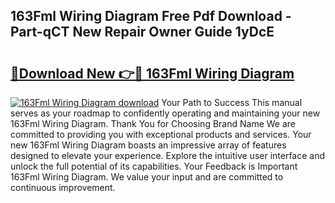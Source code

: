 ## 163Fml Wiring Diagram Free Pdf Download - Part-qCT New Repair Owner Guide 1yDcE

# <h2><a href="http://dfq2s3v.blite.top/?on=163Fml+Wiring+Diagram">🔗Download New 👉🔴 163Fml Wiring Diagram</a></h2>

[![163Fml Wiring Diagram download](https://i.imgur.com/lujVjoI.png)](http://dfq2s3v.blite.top/?on=163Fml+Wiring+Diagram)
Your Path to Success This manual serves as your roadmap to confidently operating and maintaining your new 163Fml Wiring Diagram. Thank You for Choosing Brand Name We are committed to providing you with exceptional products and services. Your new 163Fml Wiring Diagram boasts an impressive array of features designed to elevate your experience. Explore the intuitive user interface and unlock the full potential of its capabilities. Your Feedback is Important 163Fml Wiring Diagram. We value your input and are committed to continuous improvement.
